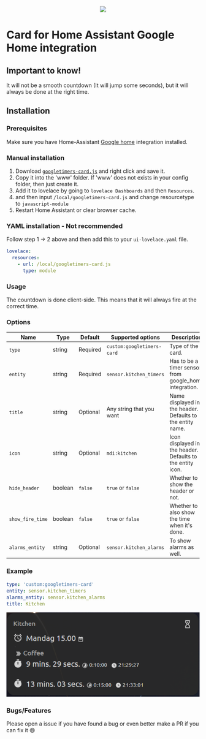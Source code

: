 <p align="center">
  <img src="https://brands.home-assistant.io/google_home/icon.png" height="150"></img>
</p>

# Card for Home Assistant Google Home integration

## Important to know!

It will not be a smooth countdown (It will jump some seconds), but it will always be done at the right time.

## Installation

### Prerequisites

Make sure you have Home-Assistant [Google home](https://github.com/leikoilja/ha-google-home) integration installed.

### Manual installation

1. Download [`googletimers-card.js`](https://raw.githubusercontent.com/DurgNomis-drol/google_home_timers_card/main/googletimers-card.js) and right click and save it.
2. Copy it into the 'www' folder. If 'www' does not exists in your config folder, then just create it.
3. Add it to lovelace by going to `lovelace Dashboards` and then `Resources`.
4. and then input `/local/googletimers-card.js` and change resourcetype to `javascript-module`
5. Restart Home Assistant or clear browser cache.

### YAML installation - Not recommended

Follow step 1 -> 2 above and then add this to your `ui-lovelace.yaml` file.

```yaml
lovelace:
  resources:
    - url: /local/googletimers-card.js
      type: module
```

### Usage

The countdown is done client-side. This means that it will always fire at the correct time.

### Options

| Name | Type | Default	| Supported options	| Description |
| --- | --- | --- | --- | --- |
`type`|string|Required|`custom:googletimers-card`| Type of the card.
`entity`|string|Required|`sensor.kitchen_timers`| Has to be a timer sensor from google_home integration.
`title`|string|Optional|Any string that you want| Name displayed in the header. Defaults to the entity name.
`icon`|string|Optional|`mdi:kitchen`| Icon displayed in the header. Defaults to the entity icon.
`hide_header`|boolean|`false`|`true` or `false`| Whether to show the header or not.
`show_fire_time`|boolean|`false`|`true` or `false`| Whether to also show the time when it's done.
`alarms_entity`|string|Optional|`sensor.kitchen_alarms`| To show alarms as well.

### Example 

```yaml
type: 'custom:googletimers-card'
entity: sensor.kitchen_timers
alarms_entity: sensor.kitchen_alarms
title: Kitchen
```
<p align="center">
  <img src="/images/example.png">
</p>

### Bugs/Features

Please open a issue if you have found a bug or even better make a PR if you can fix it :smile:
